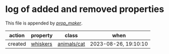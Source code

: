# log of added and removed properties

This file is appended by [_prop_maker_](prop_maker).

| action | property | class  | when |
| ------ | -------- | ------ | ---- |
| created | [whiskers](../classes/animals/cat/properties/whiskers) | [animals/cat](../classes/animals/cat) | 2023-08-26, 19:10:10 |
